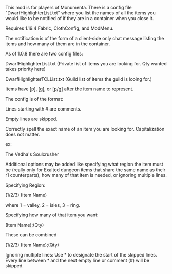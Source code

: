 This mod is for players of Monumenta. There is a config file "DwarfHighlighterList.txt" where you list the names of all the items you would like to be notified of if they are in a container when you close it.

Requires 1.19.4 Fabric, ClothConfig, and ModMenu.

The notification is of the form of a client-side only chat message listing the items and how many of them are in the container.


As of 1.0.8 there are two config files:

DwarfHighlighterList.txt (Private list of items you are looking for. Qty wanted takes priority here)

DwarfHighlighterTCLList.txt (Guild list of items the guild is looing for.)

Items have [p], [g], or [p/g] after the item name to represent.


The config is of the format:

Lines starting with # are comments.

Empty lines are skipped.

Correctly spell the exact name of an item you are looking for. Capitalization does not matter.

ex:

The Vedha's Soulcrusher

Additional options may be added like specifying what region the item must be (really only for Exalted dungeon items that share the same name as their r1 counterparts), how many of that item is needed, or ignoring multiple lines.

Specifying Region:

(1/2/3) (Item Name)

where 1 = valley, 2 = isles, 3 = ring.

Specifying how many of that item you want:

(Item Name);(Qty)

These can be combined

(1/2/3) (Item Name);(Qty)

Ignoring multiple lines:
Use * to designate the start of the skipped lines. Every line between * and the next empty line or comment (#) will be skipped.
